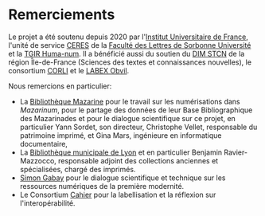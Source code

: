 # Remerciements

Le projet a été soutenu depuis 2020 par l'[Institut Universitaire de France](https://www.iufrance.fr/), l'unité de service [CERES](http://ceres-sorbonne-universite.fr/) de la [Faculté des Lettres de Sorbonne Université](https://lettres.sorbonne-universite.fr/) et la [TGIR Huma-num](https://www.huma-num.fr/).
Il a bénéficié aussi du soutien du [DIM STCN](https://www.dim-humanites-numeriques.fr/) de la région Île-de-France (Sciences des textes et connaissances nouvelles), le consortium [CORLI](https://corli.huma-num.fr/) et le [LABEX Obvil](https://obvil.sorbonne-universite.fr/).

Nous remercions en particulier:
- La [Bibliothèque Mazarine](https://www.bibliotheque-mazarine.fr/) pour le travail sur les numérisations dans *Mazarinum*, pour le partage des données de leur Base Bibliographique des Mazarinades et pour le dialogue scientifique sur ce projet, en particulier Yann Sordet, son directeur, Christophe Vellet, responsable du patrimoine imprimé, et Gina Mars, ingénieure en informatique documentaire,
- La [Bibliothèque municipale de Lyon](https://www.bm-lyon.fr/) et en particulier Benjamin Ravier-Mazzocco, responsable adjoint des collections anciennes et spécialisées, chargé des imprimés.
- [Simon Gabay](https://cv.archives-ouvertes.fr/simon-gabay) pour le dialogue scientifique et technique sur les ressources numériques de la première modernité.
- Le Consortium [Cahier](https://cahier.hypotheses.org/) pour la labellisation et la réflexion sur l'interopérabilité.

